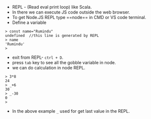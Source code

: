 * REPL - (Read eval print loop) like Scala.
* In there we can execute JS code outside the web browser.
* To get Node.JS REPL type ==node== in CMD or VS code terminal.
* Define a variable 
```node
> const name="Rumindu"
undefined  //this line is generated by REPL
> name
'Rumindu'
>
```
* exit from REPL- `ctrl + D`.
* press `tab` key to see all the gobble variable in node.
* we can do calculation in node REPL.
```node
> 3*8
24
> _+6
30
> _-30
0
>
```
* In the above example `_` used for get last value in the  REPL.